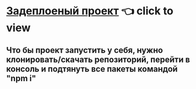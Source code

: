 # [Задеплоеный проект]([https://betting-software-test.vercel.app]) 👈 click to view

## Что бы проект запустить у себя, нужно клонировать/скачать репозиторий, перейти в консоль и подтянуть все пакеты командой "npm i"
